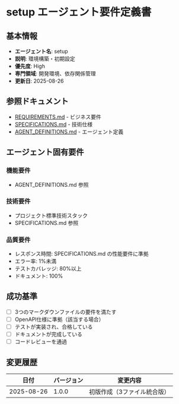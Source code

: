 # setup エージェント要件定義書

## 基本情報
- **エージェント名**: setup
- **説明**: 環境構築・初期設定
- **優先度**: High
- **専門領域**: 開発環境、依存関係管理
- **更新日**: 2025-08-26

## 参照ドキュメント
- [REQUIREMENTS.md](../../../REQUIREMENTS.md) - ビジネス要件
- [SPECIFICATIONS.md](../../../SPECIFICATIONS.md) - 技術仕様
- [AGENT_DEFINITIONS.md](../../../AGENT_DEFINITIONS.md) - エージェント定義

## エージェント固有要件

### 機能要件
- AGENT_DEFINITIONS.md 参照

### 技術要件
- プロジェクト標準技術スタック
- SPECIFICATIONS.md 参照

### 品質要件
- レスポンス時間: SPECIFICATIONS.md の性能要件に準拠
- エラー率: 1%未満
- テストカバレッジ: 80%以上
- ドキュメント: 100%

## 成功基準
- [ ] 3つのマークダウンファイルの要件を満たす
- [ ] OpenAPI仕様に準拠（該当する場合）
- [ ] テストが実装され、合格している
- [ ] ドキュメントが完成している
- [ ] コードレビューを通過

## 変更履歴
| 日付 | バージョン | 変更内容 |
|------|-----------|----------|
| 2025-08-26 | 1.0.0 | 初版作成（3ファイル統合版） |
